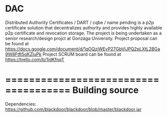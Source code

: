 DAC
===
Distributed Authority Certificates / DART / cqbe / name pending is a p2p certificate solution that decentralizes authority and provides highly available p2p certificate and revocation storage.
The project is being undertaken as a senior research/design projct at Gonzaga University.
Project proposal can be found at https://docs.google.com/document/d/1qOQzjWEvP27GbVlJPQ2pLXtL2BGa9W8Ftft5oKZluPk
Project SCRUM board can be found at https://trello.com/b/1idKfnqT

=====================================
Building source
=====================================
Dependencies:
https://github.com/blackdoor/blackdoor/blob/master/blackdoor.jar




